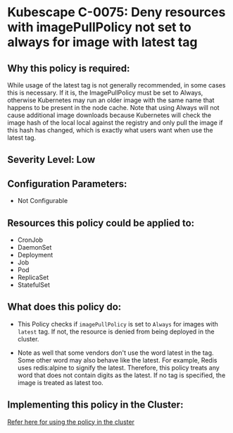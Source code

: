 # Kubescape C-0075: Deny resources with imagePullPolicy not set to always for image with latest tag

## Why this policy is required:
While usage of the latest tag is not generally recommended, in some cases this is necessary. If it is, the ImagePullPolicy must be set to Always, otherwise Kubernetes may run an older image with the same name that happens to be present in the node cache. Note that using Always will not cause additional image downloads because Kubernetes will check the image hash of the local local against the registry and only pull the image if this hash has changed, which is exactly what users want when use the latest tag.


## Severity Level: Low

## Configuration Parameters:
* Not Configurable

## Resources this policy could be applied to:
* CronJob
* DaemonSet
* Deployment
* Job
* Pod
* ReplicaSet
* StatefulSet

## What does this policy do:
* This Policy checks if `imagePullPolicy` is set to `Always` for images with `latest` tag. If not, the resource is denied from being deployed in the cluster. 

* Note as well that some vendors don't use the word latest in the tag. Some other word may also behave like the latest. For example, Redis uses redis:alpine to signify the latest. Therefore, this policy treats any word that does not contain digits as the latest. If no tag is specified, the image is treated as latest too.


## Implementing this policy in the Cluster:
[Refer here for using the policy in the cluster](https://github.com/kubescape/cel-admission-library#using-the-library)